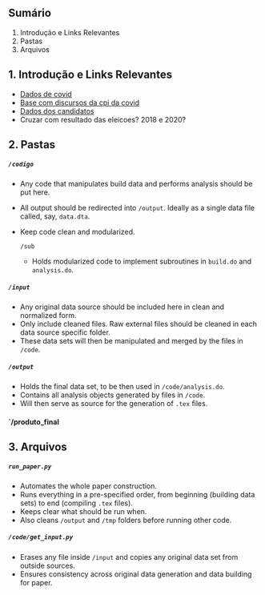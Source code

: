 
## Sumário

1. Introdução e Links Relevantes
2. Pastas
3. Arquivos

## 1. Introdução e Links Relevantes

* [Dados de covid](https://brasil.io/dataset/covid19/files/)
* [Base com discursos da cpi da covid](https://basedosdados.org/dataset/br-senado-cpipandemia)
* [Dados dos candidatos](https://basedosdados.org/dataset/br-tse-eleicoes)
* Cruzar com resultado das eleicoes? 2018 e 2020?

## 2. Pastas

##### `/codigo`
- Any code that manipulates build data and performs analysis should be put here.
- All output should be redirected into `/output`. Ideally as a single data file called, say, `data.dta`.
- Keep code clean and modularized.

  `/sub`
  - Holds modularized code to implement subroutines in `build.do` and `analysis.do`.
  
##### `/input`
- Any original data source should be included here in clean and normalized form.
- Only include cleaned files. Raw external files should be cleaned in each data source specific folder.
- These data sets will then be manipulated and merged by the files in `/code`.
  
##### `/output`
- Holds the final data set, to be then used in `/code/analysis.do`.
- Contains all analysis objects generated by files in `/code`.
- Will then serve as source for the generation of `.tex` files.

#### `/produto_final

## 3. Arquivos

##### `run_paper.py`
- Automates the whole paper construction.
- Runs everything in a pre-specified order, from beginning (building data sets) to end (compiling `.tex` files).
- Keeps clear what should be run when.
- Also cleans `/output` and `/tmp` folders before running other code.

##### `/code/get_input.py`
- Erases any file inside `/input` and copies any original data set from outside sources.
- Ensures consistency across original data generation and data building for paper.

